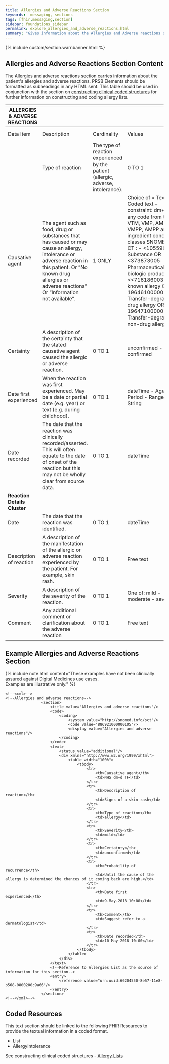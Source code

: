 ```yaml
---
title: Allergies and Adverse Reactions Section
keywords:  messaging, sections
tags: [fhir,messaging,section]
sidebar: foundations_sidebar
permalink: explore_allergies_and_adverse_reactions.html
summary: "Gives information about the Allergies and Adverse reactions section"
---
```


{% include custom/section.warnbanner.html %}

## Allergies and Adverse Reactions Section Content ##
The Allergies and adverse reactions section carries information about the patient's allergies and adverse reactions. PRSB Elements should be formatted as subheadings in any HTML sent.
This table should be used in conjunction with the section on [constructing clinical coded structures](build_allergy_lists.html) for further information on constructing and coding allergy lists. 

| ALLERGIES   & ADVERSE REACTIONS ||||||
|---------------------------------|-------------------------------------------------------------------------------------------------------------------------------------------------------------------------------------------------------------------------------|-------------|----------------------------------------------------------------------------------------------------------------------------------------------------------------------------------------------------------------------------------------------------------------------------------------------------------------------------------------------------------------------------------------------------------------------------------------------------------------------------------|----------------------------------|----------------------------------------------------------------------------------------------------------------------------------------------------------------------------------------------------------------------|
| Data Item | Description | Cardinality | Values | Mandatory/required/     optional | FHIR Target
                                                                                                                                    | Type of reaction | The   type of reaction experienced by the patient (allergic, adverse, intolerance). | 0   TO 1    | allergy   - intolerance | Required | AllergyIntolerance.type|                                                                      |
| Causative agent | The   agent such as food, drug or substances that has caused or may cause an   allergy, intolerance or adverse reaction in this patient. Or “No known drug   allergies or adverse reactions” Or “Information not available”. | 1   ONLY | Choice   of       • Text      • Coded text – constraint: dm+d:- any code from the VTM, VMP, AMP, VMPP, AMPP and ingredient concept classes SNOMED CT : - <105590001 Substance OR <373873005 Pharmaceutical / biologic product OR <<716186003 No known allergy OR 196461000000101 Transfer-degraded drug allergy OR 196471000000108 Transfer-degraded non-drug allergy) | Mandatory | AllergyIntolerance.code
| Certainty | A   description of the certainty that the stated causative agent caused the   allergic or adverse reaction. | 0   TO 1  | unconfirmed - confirmed | Required | AllergyIntolerance.verificationStatus |
| Date first experienced | When   the reaction was first experienced. May be a date or partial date (e.g. year)   or text (e.g. during childhood). | 0   TO 1    | dateTime   - Age - Period - Range - String | Required | AllergyIntolerance.onset[x]
| Date recorded | The   date that the reaction was clinically recorded/asserted. This will often   equate to the date of onset of the reaction but this may not be wholly clear   from source data. | 0   TO 1    | dateTime | Required  | AllergyIntolerance.assertedDate |
|<b>Reaction Details Cluster</b>||||||
| Date |The date that the reaction was identified. | 0   TO 1 | dateTime | Required  | AllergyIntolerance.reaction.onset |
| Description of reaction | A   description of the manifestation of the allergic or adverse reaction   experienced by the patient. For example, skin rash. | 0   TO 1    | Free text | Required | Text and if coding is available carried in the CodeableConcept of the   AllergyIntolerance.reaction.manifestation FHIR element. If no coding available use AllergyIntolerance.reaction.description FHIR element. |
| Severity | A   description of the severity of the reaction. | 0   TO 1 | One of: mild - moderate - severe | Required | AllergyIntolerance.reaction.severity |
| Comment | Any additional comment or clarification about the adverse reaction | 0   TO 1    | Free text | Required | AllergyIntolerance.reaction.note FHIR element. |

##  Example Allergies and Adverse Reactions Section ##

{% include note.html content="These examples have not been clinically assured against Digital Medicines use cases.<br/>Examples are illustrative only." %}

```
<!--<xml>-->
<!--Allergies and adverse reactions-->
				<section>
					<title value="Allergies and adverse reactions"/>
					<code>
						<coding>
							<system value="http://snomed.info/sct"/>
							<code value="886921000000105"/>
							<display value="Allergies and adverse reactions"/>
						</coding>
					</code>
					<text>
						<status value="additional"/>
						<div xmlns="http://www.w3.org/1999/xhtml">
							<table width="100%">
								<tbody>
									<tr>
										<th>Causative agent</th>
										<td>NHS dm+d TF</td>
									</tr>
									<tr>
										<th>Description of reaction</th>
										<td>Signs of a skin rash</td>
									</tr>
									<tr>
										<th>Type of reaction</th>
										<td>allergy</td>
									</tr>
									<tr>
										<th>Severity</th>
										<td>mild</td>
									</tr>
									<tr>
										<th>Certainty</th>
										<td>unconfirmed</td>
									</tr>
									<tr>
										<th>Probability of recurrence</th>
										<td>Until the cause of the allergy is determined the chances of it coming back are high.</td>
									</tr>
									<tr>
										<th>Date first experienced</th>
										<td>9-May-2018 10:00</td>
									</tr>
									<tr>
										<th>Comment</th>
										<td>Suggest refer to a dermatologist</td>
									</tr>
									<tr>
										<th>Date recorded</th>
										<td>10-May-2018 10:00</td>
									</tr>
								</tbody>
							</table>
						</div>
					</text>
					<!--Reference to Allergies List as the source of information for this section-->
					<entry>
						<reference value="urn:uuid:66204550-8e57-11e8-b568-0800200c9a66"/>
					</entry>
				</section>
<!--</xml>-->
```

## Coded Resources ##

This text section should be linked to the following FHIR Resources to provide the textual information in a coded format.

- List
- AllergyIntolerance
 
See constructing clinical coded structures - [Allergy Lists](build_allergy_lists.html)